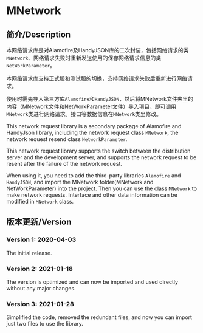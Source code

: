 # MNetwork
## 简介/Description

本网络请求库是对Alamofire及HandyJSON库的二次封装，包括网络请求的类`MNetwork`、网络请求失败时重新发送使用的保存网络请求信息的类`NetWorkParameter`。

本网络请求库支持正式服和测试服的切换，支持网络请求失败后重新进行网络请求。

使用时需先导入第三方库`Alamofire`和`HandyJSON`，然后将MNetwork文件夹里的内容（MNetwork文件和NetWorkParameter文件）导入项目，即可调用`MNetwork`类进行网络请求。接口等数据信息在`MNetwork`类里修改。



This network request library is a secondary package of Alamofire and HandyJson library, including the network request class `MNetwork`, the network request resend class `NetworkParameter`.

This network request library supports the switch between the distribution server and the development server, and supports the network request to be resent after the failure of the network request.

When using it, you need to add the third-party libraries ` Alamofire ` and ` HandyJSON `, and  import the MNetwork folder(MNetwork and NetWorkParameter) into the project. Then you can use the class `MNetwork` to make network requests. Interface and other data information can be modified in `MNetwork` class.



## 版本更新/Version

### Version 1: 2020-04-03

The initial release.

### Version 2: 2021-01-18

The version is optimized and can now be imported and used directly without any major changes.

### Version 3: 2021-01-28

Simplified the code, removed the redundant files, and now you can import just two files to use the library.



